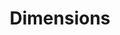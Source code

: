 ---
bigquery: https://console.cloud.google.com/bigquery?p=covid-19-dimensions-ai&page=table&d=data&t=publications
contributors: Digital Science, https://www.digital-science.com/
cost: Free for personal, non-commercial use.
description: Dimensions contains more than 100 million publications, ranging from
  articles published in scholarly journals, books and book chapters, to preprints
  and conference proceedings. All publications are contextualized with linked data
  sets, funding, publications, patents, clinical trials, and policy documents. You
  can also view associated categories, funders, institutions, and researcher profiles.
documentation: https://docs.dimensions.ai/bigquery/index.html
last_edit: Mon, 04 Apr 2022 19:04:00 GMT
location: https://www.dimensions.ai/products/free/
maintained_by: Digital Science, https://www.digital-science.com/
schema_fields: '[''publication_year'', ''id'', ''family_members_ids'', ''repository_name'',
  ''funding_nzd'', ''email_address'', ''citations'', ''legal_status'', ''granted_date'',
  ''eisbn'', ''funder_orgs'', ''ipcr'', ''associated_publication_pmid'', ''subtitles'',
  ''associated_grant_ids'', ''isbn'', ''publication_ids'', ''funding_gbp'', ''pmcid'',
  ''funding_cny'', ''category_hrcs_rac'', ''license'', ''concepts'', ''foa_number'',
  ''relationships'', ''proceedings_title'', ''original_assignee_orgs'', ''volume'',
  ''filing_year'', ''journal_lists'', ''acronyms'', ''clinical_trial_ids'', ''legal_events'',
  ''arxiv_id'', ''pmid'', ''family_id'', ''publication_date'', ''embargo_date'', ''funder_org_acronyms'',
  ''book_series_title'', ''investigators'', ''gender'', ''cpc'', ''external_ids'',
  ''expiration_year'', ''funding_aud'', ''assignee_countries'', ''research_org_country_names'',
  ''editors'', ''acknowledgements'', ''linkout'', ''doi'', ''year'', ''funding_usd'',
  ''aliases'', ''jurisdiction'', ''abstract'', ''parent_id'', ''original_title'',
  ''mesh_terms'', ''current_assignee_orgs'', ''end_date'', ''date_normal'', ''original_abstract'',
  ''funder_org_countries'', ''priority_year'', ''funding_amount'', ''reference_ids'',
  ''categories'', ''acronym'', ''start_year'', ''citation_string'', ''name'', ''conference'',
  ''inventor_names'', ''language'', ''description'', ''registry'', ''authors'', ''mesh_headings'',
  ''category_rcdc'', ''repository_id'', ''source_id'', ''category_sdg'', ''expiration_date'',
  ''category_bra'', ''altmetrics'', ''funding_chf'', ''date_imported_gbq'', ''family_count'',
  ''publisher'', ''citations_count'', ''grant_number'', ''current_assignee'', ''original_assignee_countries'',
  ''supporting_grant_ids'', ''brief_title'', ''interventions'', ''status'', ''funding_details'',
  ''title'', ''kind'', ''category_icrp_ct'', ''labels'', ''current_assignee_countries'',
  ''start_date'', ''organisation_details'', ''date'', ''funder_org'', ''funding_cad'',
  ''granted_year'', ''pages'', ''category_hra'', ''conditions'', ''category_icrp_cso'',
  ''active_years'', ''created_date'', ''assignee_orgs'', ''funding_jpy'', ''journal'',
  ''research_orgs'', ''book_title'', ''category_uoa'', ''category_hrcs_hc'', ''research_org_state_names'',
  ''filing_date'', ''funding_eur'', ''resulting_publication_ids'', ''associated_publication_doi'',
  ''research_org_city_names'', ''date_online'', ''filing_status'', ''links'', ''open_access_categories_v2'',
  ''research_org_state_codes'', ''funder_org_cities'', ''research_org_cities'', ''funding_currency'',
  ''associated_publication_arxiv_id'', ''type'', ''date_print'', ''wikipedia_url'',
  ''category_for'', ''date_inserted'', ''priority_date'', ''issue'', ''cited_by_ids'',
  ''associated_publication_id'', ''types'', ''researcher_ids'', ''date_modified'',
  ''application_number'', ''open_access_categories'', ''funder_org_state_codes'',
  ''repository_url'', ''address'', ''funder_countries'', ''end_year'', ''metrics'',
  ''research_org_countries'', ''established'', ''original_assignee'', ''phase'', ''resulting_publication_doi'',
  ''patent_ids'']'
shortname: dimensions
tags:
- scholarly literature
- patents
- funding
- clinical trials
- academic profiles
terms_of_use: 'Use of both the Dimensions COVID-19 dataset and full Dimensions dataset
  are subject to the Dimensions Terms of use: https://www.dimensions.ai/policies-terms-legal '
title: Dimensions
uuid: dcff88bd-fe6b-4fdb-8159-809bf9d7bc1c
---